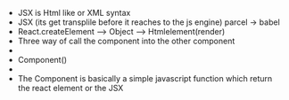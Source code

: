 - JSX is Html like or XML syntax
- JSX (its get transplile before it reaches to the js engine) parcel -> babel
- React.createElement --> Object --> Htmlelement(render)
- Three way of call the component into the other component
- <Component/>
- Component()
- <Component></Component>
- The Component is basically a simple javascript function which return the react element or the JSX